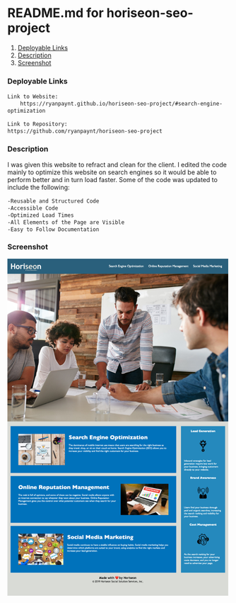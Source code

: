 # README.md for horiseon-seo-project

1. [Deployable Links](#Deployable)
2. [Description](#Descriptions)
3. [Screenshot](#Screenshot)

### Deployable Links

```
Link to Website:
    https://ryanpaynt.github.io/horiseon-seo-project/#search-engine-optimization
```
```
Link to Repository:
https://github.com/ryanpaynt/horiseon-seo-project
```

### Description
<p>
I was given this website to refract and clean for the client. I edited the code mainly to optimize this website on search engines so it would be able to perform better and in turn load faster. Some of the code was updated to include the following:

```
-Reusable and Structured Code
-Accessible Code
-Optimized Load Times
-All Elements of the Page are Visible
-Easy to Follow Documentation
```
</p>

### Screenshot

<img src="./horiseon-screen-shot.jpg" width="500">